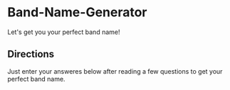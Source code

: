 # Band-Name-Generator
Let's get you your perfect band name!

## Directions
Just enter your answeres below after reading a few questions to get your perfect band name. 
